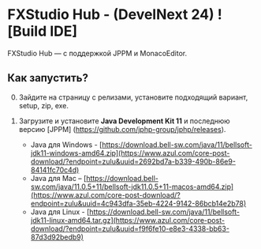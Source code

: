 # FXStudio Hub - (DevelNext 24) ![Build IDE]


FXStudio Hub — с поддержкой JPPM и MonacoEditor.

## Как запустить?

0. Зайдите на страницу с релизами, установите подходящий вариант, setup, zip, exe.

1. Загрузите и установите **Java Development Kit 11** и последнюю версию [JPPM] (https://github.com/jphp-group/jphp/releases).
   - Java для Windows - [https://download.bell-sw.com/java/11/bellsoft-jdk11-windows-amd64.zip](https://www.azul.com/core-post-download/?endpoint=zulu&uuid=2692bd7a-b339-490b-86e9-84141fc70c4d)
   - Java для Mac – [https://download.bell-sw.com/java/11.0.5+11/bellsoft-jdk11.0.5+11-macos-amd64.zip](https://www.azul.com/core-post-download/?endpoint=zulu&uuid=4c943dfa-35eb-4224-9142-86bcb14e2b78)
   - Java для Linux - [https://download.bell-sw.com/java/11/bellsoft-jdk11-linux-amd64.tar.gz](https://www.azul.com/core-post-download/?endpoint=zulu&uuid=f9f6fe10-e8e3-4338-bb63-87d3d92bedb9)
